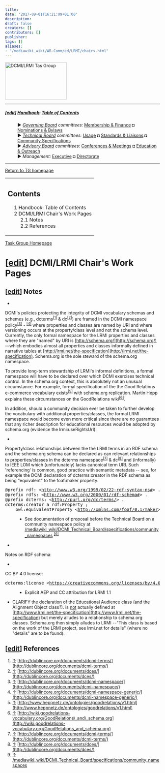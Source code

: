 ```yaml
---
title: 
date: '2017-09-01T16:21:09+01:00'
description: 
draft: false
creators: []
contributors: []
publisher: 
tags: []
aliases:
- "/mediawiki_wiki/AB-Comm/ed/LRMI/chairs.html"
---
```


[<img alt="DCMI/LRMI Tas Group" src="/images/DC-LRMI_TG.png" width="200" height="121">](/mediawiki_wiki/File:DC-LRMI_TG.png "DCMI/LRMI Tas Group")

* * *

##### [[edit](http://wiki.dublincore.org/index.php?title=Template:LrmiTG&action=edit&section=T-1 "Template:LrmiTG")] [Handbook](/mediawiki_wiki/DCMI_Handbook "DCMI Handbook"): [Table of Contents](/mediawiki_wiki/DCMI_Handbook "DCMI Handbook") 
<dl>
<dd> ► <i><a href="/mediawiki_wiki/DCMI_Governing_Board.md" title="DCMI Governing Board">Governing Board</a> committees:</i> <a href="/mediawiki_wiki/DCMI_Governing_Board/finance.md" title="DCMI Governing Board/finance">Membership &amp; Finance</a> ◘ <a href="/mediawiki_wiki/DCMI_Governing_Board/nominations.md" title="DCMI Governing Board/nominations">Nominations &amp; Bylaws</a> 
</dd>
<dd> ► <i><a href="/mediawiki_wiki/DCMI_Technical_Board.md" title="DCMI Technical Board">Technical Board</a> committees:</i> <a href="/mediawiki_wiki/DCMI_Technical_Board/usage.md" title="DCMI Technical Board/usage">Usage</a> ◘ <a href="/mediawiki_wiki/DCMI_Technical_Board/standards.md" title="DCMI Technical Board/standards">Standards &amp; Liaisons</a> ◘ <a href="/mediawiki_wiki/DCMI_Technical_Board/specifications.md" title="DCMI Technical Board/specifications">Community Specifications</a>
</dd>
<dd> ► <i><a href="/mediawiki_wiki/DCMI_Advisory_Board.md" title="DCMI Advisory Board">Advisory Board</a> committees:</i> <a href="/mediawiki_wiki/DCMI_Advisory_Board/meetings.md" title="DCMI Advisory Board/meetings">Conferences &amp; Meetings</a> ◘ <a href="/mediawiki_wiki/DCMI_Advisory_Board/documentation.md" title="DCMI Advisory Board/documentation">Education &amp; Outreach</a>
</dd>
<dd> ► <i>Management:</i> <a href="/mediawiki_wiki/Exec_Committee.md" title="Exec Committee">Executive</a> ◘ <a href="/mediawiki_wiki/Exec_Committee/directorate.md" title="Exec Committee/directorate">Directorate</a>
</dd>
</dl>

* * *

[Return to TG homepage](/mediawiki_wiki/AB-Comm/ed/LRMI/TG "AB-Comm/ed/LRMI/TG")

<table id="toc" class="toc">
  <tbody>
    <tr>
      <td>
        <div id="toctitle">
          <h2>Contents</h2>
        </div>
        <ul>
          <li class="toclevel-1"><a href="/mediawiki_wiki/AB-Comm/ed/LRMI/chairs?action=render#Handbook:_Table_of_Contents.md"><span class="tocnumber">1</span> <span class="toctext">Handbook: Table of Contents</span></a></li>
          <li class="toclevel-1 tocsection-1">
            <a href="/mediawiki_wiki/AB-Comm/ed/LRMI/chairs?action=render#DCMI.2FLRMI_Chair.27s_Work_Pages"><span class="tocnumber">2</span> <span class="toctext">DCMI/LRMI Chair's Work Pages</span></a>
            <ul>
              <li class="toclevel-2 tocsection-2"><a href="/mediawiki_wiki/AB-Comm/ed/LRMI/chairs?action=render#Notes.md"><span class="tocnumber">2.1</span> <span class="toctext">Notes</span></a></li>
              <li class="toclevel-2 tocsection-3"><a href="/mediawiki_wiki/AB-Comm/ed/LRMI/chairs?action=render#References.md"><span class="tocnumber">2.2</span> <span class="toctext">References</span></a></li>
            </ul>
          </li>
        </ul>
      </td>
    </tr>
  </tbody>
</table>
<script>if (window.showTocToggle) { var tocShowText = "show"; var tocHideText = "hide"; showTocToggle(); } </script>

[Task Group Homepage](/mediawiki_wiki/AB-Comm/ed/LRMI/TG "AB-Comm/ed/LRMI/TG")

# [[edit](http://wiki.dublincore.org/index.php?title=AB-Comm/ed/LRMI/chairs&action=edit&section=1 "Edit section: DCMI/LRMI Chair's Work Pages")] DCMI/LRMI Chair's Work Pages 

## [[edit](http://wiki.dublincore.org/index.php?title=AB-Comm/ed/LRMI/chairs&action=edit&section=2 "Edit section: Notes")] Notes 

-  

DCMI's policies protecting the integrity of DCMI vocabulary schemas and schemes (e.g., dcterms<sup id="cite_ref-0" class="reference"><a href="/mediawiki_wiki/AB-Comm/ed/LRMI/chairs?action=render#cite_note-0.md">[1]</a></sup> & dc<sup id="cite_ref-1" class="reference"><a href="/mediawiki_wiki/AB-Comm/ed/LRMI/chairs?action=render#cite_note-1.md">[2]</a></sup>) are framed in the DCMI namespace policy<sup id="cite_ref-2" class="reference"><a href="/mediawiki_wiki/AB-Comm/ed/LRMI/chairs?action=render#cite_note-2.md">[3]</a></sup> - <sup id="cite_ref-3" class="reference"><a href="/mediawiki_wiki/AB-Comm/ed/LRMI/chairs?action=render#cite_note-3.md">[4]</a></sup> where properties and classes are named by URI and where versioning occurs at the property/class level and not the schema level. Currently, the only formal namespace for the LRMI properties and classes where they are "named" by URI is [http://schema.org/](http://schema.org/) —which embodies almost all properties and classes informally defined in narrative tables at [http://lrmi.net/the-specification](http://lrmi.net/the-specification). Schema.org is the sole steward of the schema.org namespace.

 

To provide long-term stewardship of LRMI's informal definitions, a formal namespace will have to be declared over which DCMI exercises technical control. In the schema.org context, this is absolutely not an unusual circumstance. For example, formal specification of the the Good Relations e-commerce vocabulary exists<sup id="cite_ref-4" class="reference"><a href="/mediawiki_wiki/AB-Comm/ed/LRMI/chairs?action=render#cite_note-4.md">[5]</a></sup> with schema.org replication. Martin Hepp explains these circumstances on the GoodRelations wiki<sup id="cite_ref-5" class="reference"><a href="/mediawiki_wiki/AB-Comm/ed/LRMI/chairs?action=render#cite_note-5.md">[6]</a></sup>.

In addition, should a community decision ever be taken to further develop the vocabulary with additional properties/classes, the formal LRMI namespace would become even more critical since there are no guarantees that any richer description for educational resources would be adopted by schema.org (evidence the lrmi:useRightsUrl).

-  

Property/class relationships between the the LRMI terms in an RDF schema and the schema.org schema can be declared as can relevant relationships to properties/classes in the dcterms namespace<sup id="cite_ref-6" class="reference"><a href="/mediawiki_wiki/AB-Comm/ed/LRMI/chairs?action=render#cite_note-6.md">[7]</a></sup> & dc<sup id="cite_ref-7" class="reference"><a href="/mediawiki_wiki/AB-Comm/ed/LRMI/chairs?action=render#cite_note-7.md">[8]</a></sup> and (informally) to IEEE LOM which (unfortunately) lacks canonical term URI. Such 'referencing' is common, good practice with semantic metadata -- see, for example the DCMI declaration of dcterms:creator in the RDF schema as being "equivalent" to the foaf:maker property:

<pre>@prefix rdf: &lt;<a href="http://www.w3.org/1999/02/22-rdf-syntax-ns#" class="external free" rel="nofollow">http://www.w3.org/1999/02/22-rdf-syntax-ns#</a>&gt; .
@prefix rdfs: &lt;<a href="http://www.w3.org/2000/01/rdf-schema#" class="external free" rel="nofollow">http://www.w3.org/2000/01/rdf-schema#</a>&gt; .
@prefix dcterms: &lt;<a href="http://purl.org/dc/terms/" class="external free" rel="nofollow">http://purl.org/dc/terms/</a>&gt; .
dcterms:creator a rdf:Property ;
    owl:equivalentProperty &lt;<a href="http://xmlns.com/foaf/0.1/maker" class="external free" rel="nofollow">http://xmlns.com/foaf/0.1/maker</a>&gt; .
</pre><dl><dd>
<ul><li> See documentation of proposal before the Technical Board on a community namespace policy at <a href="/mediawiki_wiki/DCMI_Technical_Board/specifications/community_namespaces.md" class="external free" rel="nofollow">/mediawiki_wiki/DCMI_Technical_Board/specifications/community_namespaces</a> <sup id="cite_ref-8" class="reference"><a href="/mediawiki_wiki/AB-Comm/ed/LRMI/chairs?action=render#cite_note-8.md">[9]</a></sup>
</li></ul>
</dd></dl>

-  

Notes on RDF schema:

  -  

CC BY 4.0 license:

<pre>dcterms:license &lt;<a href="https://creativecommons.org/licenses/by/4.0/" class="external free" rel="nofollow">https://creativecommons.org/licenses/by/4.0/</a>&gt; .
</pre><dl><dd>
<ul><li> <p>Explicit AEP and CC attribution for LRMI 1.1</p>
</li></ul>
</dd></dl>

- CLARIFY the declaration of the Educational Audience class (and the Alignment Object class?). <EducationalAudience> is <u>not</u> actually defined at [http://www.lrmi.net/the-specification](http://www.lrmi.net/the-specification) but merely alludes to a relationship to schema.org classes. Schema.org then simply alludes to LRMI --"This class is based on the work of the LRMI project, see lrmi.net for details" (where no "details" are to be found).

## [[edit](http://wiki.dublincore.org/index.php?title=AB-Comm/ed/LRMI/chairs&action=edit&section=3 "Edit section: References")] References 

1. [↑](/mediawiki_wiki/AB-Comm/ed/LRMI/chairs?action=render#cite_ref-0) [http://dublincore.org/documents/dcmi-terms/](http://dublincore.org/documents/dcmi-terms/)
2. [↑](/mediawiki_wiki/AB-Comm/ed/LRMI/chairs?action=render#cite_ref-1) [http://dublincore.org/documents/dces/](http://dublincore.org/documents/dces/)
3. [↑](/mediawiki_wiki/AB-Comm/ed/LRMI/chairs?action=render#cite_ref-2) [http://dublincore.org/documents/dcmi-namespace/](http://dublincore.org/documents/dcmi-namespace/)
4. [↑](/mediawiki_wiki/AB-Comm/ed/LRMI/chairs?action=render#cite_ref-3) [http://dublincore.org/documents/dcmi-namespace-generic/](http://dublincore.org/documents/dcmi-namespace-generic/)
5. [↑](/mediawiki_wiki/AB-Comm/ed/LRMI/chairs?action=render#cite_ref-4) [http://www.heppnetz.de/ontologies/goodrelations/v1.html](http://www.heppnetz.de/ontologies/goodrelations/v1.html)
6. [↑](/mediawiki_wiki/AB-Comm/ed/LRMI/chairs?action=render#cite_ref-5) [http://wiki.goodrelations-vocabulary.org/GoodRelations\_and\_schema.org](http://wiki.goodrelations-vocabulary.org/GoodRelations_and_schema.org)
7. [↑](/mediawiki_wiki/AB-Comm/ed/LRMI/chairs?action=render#cite_ref-6) [http://dublincore.org/documents/dcmi-terms/](http://dublincore.org/documents/dcmi-terms/)
8. [↑](/mediawiki_wiki/AB-Comm/ed/LRMI/chairs?action=render#cite_ref-7) [http://dublincore.org/documents/dces/](http://dublincore.org/documents/dces/)
9. [↑](/mediawiki_wiki/AB-Comm/ed/LRMI/chairs?action=render#cite_ref-8) [/mediawiki_wiki/DCMI\_Technical\_Board/specifications/community\_namespaces](/mediawiki_wiki/DCMI_Technical_Board/specifications/community_namespaces)
<!-- 
NewPP limit report
Preprocessor node count: 192/1000000
Post-expand include size: 926/2097152 bytes
Template argument size: 0/2097152 bytes
Expensive parser function count: 0/100
-->
